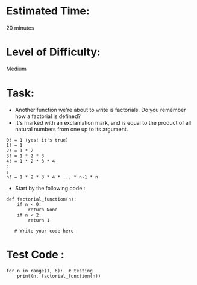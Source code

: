 # Estimated Time:
20 minutes

# Level of Difficulty:
Medium


# Task:

* Another function we're about to write is factorials. Do you remember how a factorial is defined? 
* It's marked with an exclamation mark, and is equal to the product of all natural numbers from one up to its argument.
```
0! = 1 (yes! it's true)
1! = 1
2! = 1 * 2
3! = 1 * 2 * 3
4! = 1 * 2 * 3 * 4
:
:
n! = 1 * 2 * 3 * 4 * ... * n-1 * n
```
* Start by the following code :
```
def factorial_function(n):
    if n < 0:
        return None
    if n < 2:
        return 1

   # Write your code here
```
# Test Code :
```
for n in range(1, 6):  # testing
    print(n, factorial_function(n))
```
